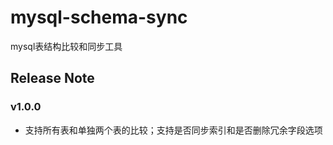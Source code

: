 # mysql-schema-sync
mysql表结构比较和同步工具



## Release Note
### v1.0.0
+ 支持所有表和单独两个表的比较；支持是否同步索引和是否删除冗余字段选项

